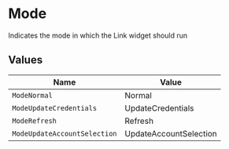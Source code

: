 # Mode

Indicates the mode in which the Link widget should run


## Values

| Name                         | Value                        |
| ---------------------------- | ---------------------------- |
| `ModeNormal`                 | Normal                       |
| `ModeUpdateCredentials`      | UpdateCredentials            |
| `ModeRefresh`                | Refresh                      |
| `ModeUpdateAccountSelection` | UpdateAccountSelection       |